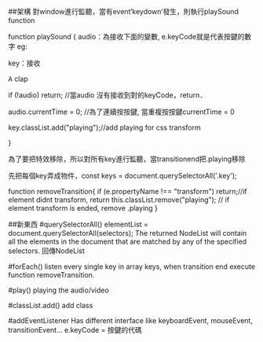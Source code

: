 

##架構
對window進行監聽，當有event‘keydown’發生，則執行playSound function

function playSound {
  audio：為接收下面的變數, e.keyCode就是代表按鍵的數字
  eg: <audio data-key="65" src="sounds/clap.wav"></audio>

  key：接收
  <div data-key="65" class="key">
    <kbd>A</kbd>
    <span class="sound">clap</span>
  </div>

  if (!audio) return; //當audio 沒有接收到對的keyCode，return．

  audio.currentTime = 0; //為了連續按按鍵, 當重複按按鍵currentTime = 0

  key.classList.add("playing");//add playing for css transform

}

為了要把特效移除，所以對所有key進行監聽，當transitionend把.playing移除

先把每個key弄成物件，const keys = document.querySelectorAll('.key');

function removeTransition{
  if (e.propertyName !== "transform") return;//if element didnt transform, return
  this.classList.remove("playing"); // if element transform is ended, remove .playing
}


##新東西
#querySelectorAll()
elementList = document.querySelectorAll(selectors);
The returned NodeList will contain all the elements in the document that are matched by any of the specified selectors.
回傳NodeList

#forEach()
listen every single key in array keys, when transition end execute function removeTransition.

#play()
playing the audio/video

#classList.add()
add class


#addEventListener
Has different interface like keyboardEvent, mouseEvent, transitionEvent...
e.keyCode = 按鍵的代碼
